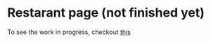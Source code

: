 # Restarant page (not finished yet)

To see the work in progress, checkout [this](https://janko12345.github.io/restaurant-page/ "restaurant homepage")